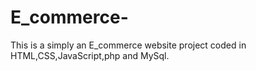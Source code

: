 # E_commerce-
This is a simply an E_commerce  website project coded in HTML,CSS,JavaScript,php and MySql. 
